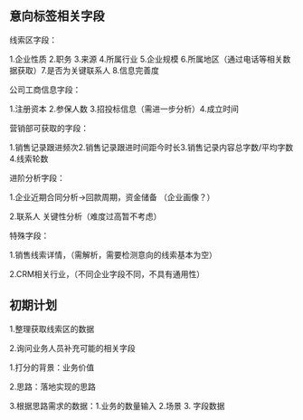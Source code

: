 ## 意向标签相关字段

线索区字段：

1.企业性质 2.职务 3.来源 4.所属行业  5.企业规模 6.所属地区（通过电话等相关数据获取）7.是否为关键联系人 8.信息完善度

公司工商信息字段：

1.注册资本 2.参保人数 3.招投标信息（需进一步分析）4.成立时间

营销部可获取的字段：

1.销售记录跟进频次2.销售记录跟进时间距今时长3.销售记录内容总字数/平均字数 4.线索轮数



进阶分析字段：

1.企业近期合同分析->回款周期，资金储备 （企业画像？）

2.联系人 关键性分析（难度过高暂不考虑）

特殊字段：

1.销售线索详情，（需解析，需要检测意向的线索基本为空）

2.CRM相关行业，（不同企业字段不同，不具有通用性）



## 初期计划

1.整理获取线索区的数据

2.询问业务人员补充可能的相关字段



1.打分的背景：业务价值

2.思路：落地实现的思路

3.根据思路需求的数据：1.业务的数量输入 2.场景 3. 字段数据